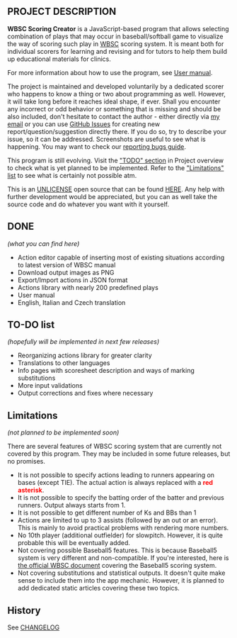 ## PROJECT DESCRIPTION

**WBSC Scoring Creator** is a JavaScript-based program that allows selecting combination of plays that may occur in baseball/softball game to visualize the way of scoring such play in [WBSC](https://www.wbsc.org/) scoring system. It is meant both for individual scorers for learning and revising and for tutors to help them build up educational materials for clinics.

For more information about how to use the program, see [User manual](/help).

The project is maintained and developed voluntarily by a dedicated scorer who happens to know a thing or two about programming as well. However, it will take long before it reaches ideal shape, if ever. Shall you encounter any incorrect or odd behavior or something that is missing and should be also included, don't hesitate to contact the author - either directly via [my email](mailto:alois.seckar{'@'}gmail.com) or you can use [GitHub Issues](https://github.com/AloisSeckar/WBSC-Scoring/issues) for creating new report/question/suggestion directly there. If you do so, try to describe your issue, so it can be addressed. Screenshots are useful to see what is happening. You may want to check our [reporting bugs guide](/help).

This program is still evolving. Visit the ["TODO" section](/project#todo) in Project overview to check what is yet planned to be implemented. Refer to the ["Limitations" list](/project#limitations) to see what is certainly not possible atm.

This is an [UNLICENSE](https://unlicense.org/) open source that can be found [HERE](https://github.com/AloisSeckar/WBSC-Scoring). Any help with further development would be appreciated, but you can as well take the source code and do whatever you want with it yourself.

<a id="done"></a>
 
## DONE
_(what you can find here)_

<ul class="list-disc">
<li>Action editor capable of inserting most of existing situations according to latest version of WBSC manual</li><li>Download output images as PNG</li><li>Export/Import actions in JSON format</li><li>Actions library with nearly 200 predefined plays</li><li>User manual</li><li>English, Italian and Czech translation</li>
</ul>

<a id="todo"></a>

## TO-DO list
_(hopefully will be implemented in next few releases)_

<ul class="list-disc">
<li>Reorganizing actions library for greater clarity</li><li>Translations to other languages</li><li>Info pages with scoresheet description and ways of marking substitutions</li><li>More input validations</li><li>Output corrections and fixes where necessary</li>
</ul>


<a id="limitations"></a>

## Limitations
_(not planned to be implemented soon)_

There are several features of WBSC scoring system that are currently not covered by this program. They may be included in some future releases, but no promises.

<ul class="list-disc">
<li>It is not possible to specify actions leading to runners appearing on bases (except TIE). The actual action is always replaced with a <strong><span style="color: red">red asterisk</span></strong>.</li><li>It is not possible to specify the batting order of the batter and previous runners. Output always starts from 1.</li><li>It is not possible to get different number of Ks and BBs than 1</li><li>Actions are limited to up to 3 assists (followed by an out or an error). This is mainly to avoid practical problems with rendering more numbers.</li><li>No 10th player (additional outfielder) for slowpitch. However, it is quite probable this will be eventually added.</li><li>Not covering possible Baseball5 features. This is because Baseball5 system is very different and non-compatible. If you're interested, here is <a href="https://s3-eu-west-1.amazonaws.com/static.wbsc.org/assets/cms/documents/9b129842-cb39-da53-4b67-9c4c5a86f997.pdf">the official WBSC document</a> covering the Baseball5 scoring system.</li><li>Not covering substitutions and statistical outputs. It doesn't quite make sense to include them into the app mechanic. However, it is planned to add dedicated static articles covering these two topics.</li>
</ul>

<a id="history"></a>

## History
See [CHANGELOG](https://github.com/AloisSeckar/WBSC-Scoring/blob/master/CHANGELOG.md)